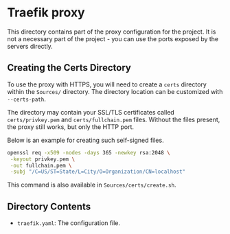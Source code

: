 # Traefik proxy

This directory contains part of the proxy configuration for the project.
It is not a necessary part of the project - you can use the ports exposed by the servers directly.

## Creating the Certs Directory

To use the proxy with HTTPS, you will need to create a `certs` directory within the `Sources/` directory.
The directory location can be customized with `--certs-path`.

The directory may contain your SSL/TLS certificates called `certs/privkey.pem` and `certs/fullchain.pem` files.
Without the files present, the proxy still works, but only the HTTP port.

Below is an example for creating such self-signed files.

```bash
openssl req -x509 -nodes -days 365 -newkey rsa:2048 \
 -keyout privkey.pem \
 -out fullchain.pem \
 -subj "/C=US/ST=State/L=City/O=Organization/CN=localhost"
```

This command is also available in `Sources/certs/create.sh`.

## Directory Contents

* `traefik.yaml`: The configuration file.


